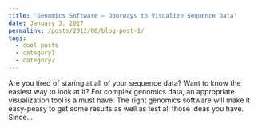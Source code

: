 ```yaml
---
title: 'Genomics Software – Doorways to Visualize Sequence Data'
date: January 3, 2017
permalink: /posts/2012/08/blog-post-1/
tags:
  - cool posts
  - category1
  - category2
---
```

Are you tired of staring at all of your sequence data? Want to know the easiest way to look at it? For complex genomics data, an appropriate visualization tool is a must have. The right genomics software will make it easy-peasy to get some results as well as test all those ideas you have. Since…

